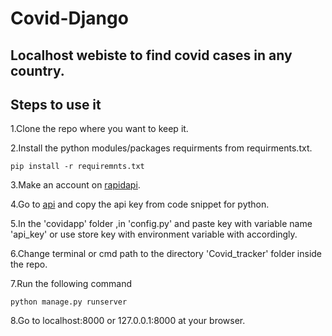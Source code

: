 # Covid-Django

## Localhost webiste to find covid cases in any country.

## Steps to use it

1.Clone the repo where you want to keep it.

2.Install the python modules/packages requirments from requirments.txt.

```
pip install -r requiremnts.txt
```

3.Make an account on [rapidapi](https://rapidapi.com/).

4.Go to [api](https://rapidapi.com/api-sports/api/covid-193) and copy the api key from code snippet for python.

5.In the 'covidapp' folder ,in 'config.py' and paste key with variable name 'api_key' or use store key with environment variable with accordingly.

6.Change terminal or cmd path to the directory 'Covid_tracker' folder inside the repo.

7.Run the following command

```
python manage.py runserver
```

8.Go to localhost:8000 or 127.0.0.1:8000 at your browser.

